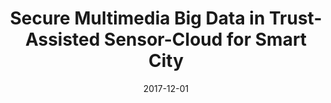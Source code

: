 ---
title: "Secure Multimedia Big Data in Trust-Assisted Sensor-Cloud for Smart City"
authors:
- Chunsheng Zhu
- Lei Shu
- Victor C. M. Leung
- Song Guo
- Yan Zhang
- Laurence T. Yang

date: "2017-12-01"
doi: ""

# Publication type.
# 1 = Conference paper; 2 = Journal article;
# 3 = Preprint Paper; 4 = Report; 5 = Book; 6 = Book section;
# 7 = Thesis; 8 = Patent
publication_types: ["2"]

# Publication name and optional abbreviated publication name.
publication: "*IEEE Communications Magazine*"
publication_short: "MCOM (JCR-Q1)"

url_pdf: https://ieeexplore.ieee.org/abstract/document/8198797
# url_code: ''
# url_dataset: ''
# url_poster: ''
# url_project: ''
# url_slides: ''
# url_video: ''

---